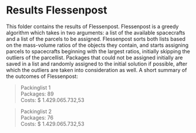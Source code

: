 # Results Flessenpost

This folder contains the results of Flessenpost. Flessenpost is a greedy algorithm which takes in two arguments: a list of the available spacecrafts and a list of the parcels to be assigned. Flessenpost sorts both lists based on the mass-volume ratios of the objects they contain, and starts assigning parcels to spacecrafts beginning with the largest ratios, initially skipping the outliers of the parcellist. Packages that could not be assigned initially are saved in a list and randomly assigned to the initial solution if possible, after which the outliers are taken into consideration as well. A short summary of the outcomes of Flessenpost:

> Packinglist 1\
> Packages: 89\
> Costs: $ 1.429.065.732,53

> Packinglist 2\
> Packages: 76\
> Costs: $ 1.429.065.732,53
